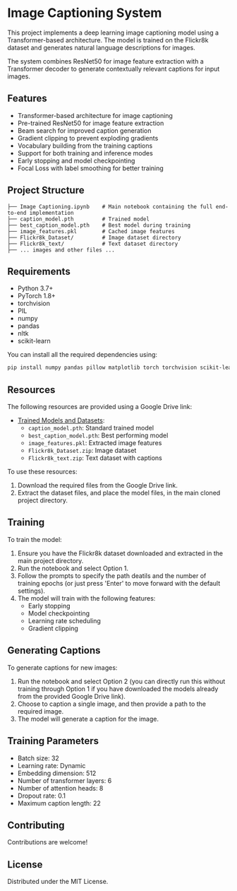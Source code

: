 # Image Captioning System

This project implements a deep learning image captioning model using a Transformer-based architecture. The model is trained on the Flickr8k dataset and generates natural language descriptions for images.

The system combines ResNet50 for image feature extraction with a Transformer decoder to generate contextually relevant captions for input images.

## Features

- Transformer-based architecture for image captioning
- Pre-trained ResNet50 for image feature extraction
- Beam search for improved caption generation
- Gradient clipping to prevent exploding gradients
- Vocabulary building from the training captions
- Support for both training and inference modes
- Early stopping and model checkpointing
- Focal Loss with label smoothing for better training

## Project Structure

```
├── Image Captioning.ipynb    # Main notebook containing the full end-to-end implementation
├── caption_model.pth         # Trained model
├── best_caption_model.pth    # Best model during training
├── image_features.pkl        # Cached image features
├── Flickr8k_Dataset/         # Image dataset directory
├── Flickr8k_text/            # Text dataset directory
├── ... images and other files ...
```

## Requirements

- Python 3.7+
- PyTorch 1.8+
- torchvision
- PIL
- numpy
- pandas
- nltk
- scikit-learn

You can install all the required dependencies using:
```bash
pip install numpy pandas pillow matplotlib torch torchvision scikit-learn nltk
```

## Resources

The following resources are provided using a Google Drive link:
- [Trained Models and Datasets](https://drive.google.com/drive/folders/16QP-v5A3NzAx67PHGeNyDU3qQgt_nfeU?usp=sharing): 
  - `caption_model.pth`: Standard trained model
  - `best_caption_model.pth`: Best performing model
  - `image_features.pkl`: Extracted image features
  - `Flickr8k_Dataset.zip`: Image dataset
  - `Flickr8k_text.zip`: Text dataset with captions

To use these resources:
1. Download the required files from the Google Drive link.
2. Extract the dataset files, and place the model files, in the main cloned project directory.

## Training

To train the model:
1. Ensure you have the Flickr8k dataset downloaded and extracted in the main project directory.
2. Run the notebook and select Option 1.
3. Follow the prompts to specify the path deatils and the number of training epochs (or just press 'Enter' to move forward with the default settings).
4. The model will train with the following features:
   - Early stopping
   - Model checkpointing
   - Learning rate scheduling
   - Gradient clipping

## Generating Captions

To generate captions for new images:

1. Run the notebook and select Option 2 (you can directly run this without training through Option 1 if you have downloaded the models already from the provided Google Drive link).
2. Choose to caption a single image, and then provide a path to the required image.
3. The model will generate a caption for the image.

## Training Parameters

- Batch size: 32
- Learning rate: Dynamic
- Embedding dimension: 512
- Number of transformer layers: 6
- Number of attention heads: 8
- Dropout rate: 0.1
- Maximum caption length: 22

## Contributing

Contributions are welcome!

## License

Distributed under the MIT License.  

